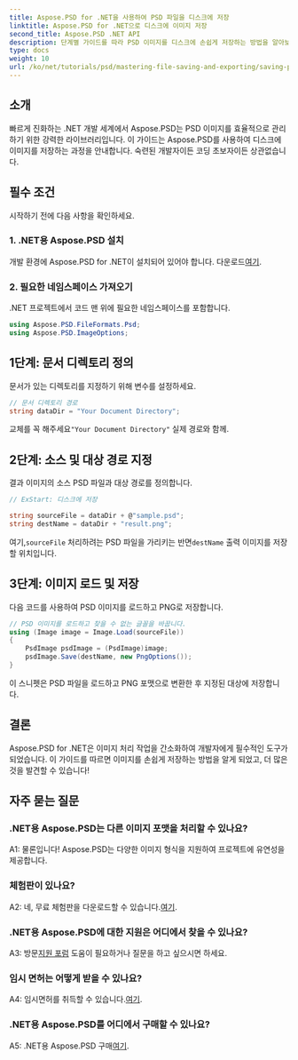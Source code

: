 ```yaml
---
title: Aspose.PSD for .NET을 사용하여 PSD 파일을 디스크에 저장
linktitle: Aspose.PSD for .NET으로 디스크에 이미지 저장
second_title: Aspose.PSD .NET API
description: 단계별 가이드를 따라 PSD 이미지를 디스크에 손쉽게 저장하는 방법을 알아보세요. PSD 파일을 다양한 이미지 형식으로 변환하든 복잡한 이미지 자산을 관리하든.
type: docs
weight: 10
url: /ko/net/tutorials/psd/mastering-file-saving-and-exporting/saving-psd-files-to-disk/
---
```

## 소개

빠르게 진화하는 .NET 개발 세계에서 Aspose.PSD는 PSD 이미지를 효율적으로 관리하기 위한 강력한 라이브러리입니다. 이 가이드는 Aspose.PSD를 사용하여 디스크에 이미지를 저장하는 과정을 안내합니다. 숙련된 개발자이든 코딩 초보자이든 상관없습니다. 

## 필수 조건

시작하기 전에 다음 사항을 확인하세요.

### 1. .NET용 Aspose.PSD 설치

 개발 환경에 Aspose.PSD for .NET이 설치되어 있어야 합니다. 다운로드[여기](https://releases.aspose.com/psd/net/).

### 2. 필요한 네임스페이스 가져오기

.NET 프로젝트에서 코드 맨 위에 필요한 네임스페이스를 포함합니다.

```csharp
using Aspose.PSD.FileFormats.Psd;
using Aspose.PSD.ImageOptions;
```

## 1단계: 문서 디렉토리 정의

문서가 있는 디렉토리를 지정하기 위해 변수를 설정하세요.

```csharp
// 문서 디렉토리 경로
string dataDir = "Your Document Directory";
```

 교체를 꼭 해주세요`"Your Document Directory"` 실제 경로와 함께.

## 2단계: 소스 및 대상 경로 지정

결과 이미지의 소스 PSD 파일과 대상 경로를 정의합니다.

```csharp
// ExStart: 디스크에 저장

string sourceFile = dataDir + @"sample.psd";
string destName = dataDir + "result.png";
```

 여기,`sourceFile` 처리하려는 PSD 파일을 가리키는 반면`destName` 출력 이미지를 저장할 위치입니다.

## 3단계: 이미지 로드 및 저장

다음 코드를 사용하여 PSD 이미지를 로드하고 PNG로 저장합니다.

```csharp
// PSD 이미지를 로드하고 찾을 수 없는 글꼴을 바꿉니다.
using (Image image = Image.Load(sourceFile))
{
    PsdImage psdImage = (PsdImage)image;
    psdImage.Save(destName, new PngOptions());
}
```

이 스니펫은 PSD 파일을 로드하고 PNG 포맷으로 변환한 후 지정된 대상에 저장합니다. 

## 결론

Aspose.PSD for .NET은 이미지 처리 작업을 간소화하여 개발자에게 필수적인 도구가 되었습니다. 이 가이드를 따르면 이미지를 손쉽게 저장하는 방법을 알게 되었고, 더 많은 것을 발견할 수 있습니다!

## 자주 묻는 질문

### .NET용 Aspose.PSD는 다른 이미지 포맷을 처리할 수 있나요?

A1: 물론입니다! Aspose.PSD는 다양한 이미지 형식을 지원하여 프로젝트에 유연성을 제공합니다.

### 체험판이 있나요?

 A2: 네, 무료 체험판을 다운로드할 수 있습니다.[여기](https://releases.aspose.com/).

### .NET용 Aspose.PSD에 대한 지원은 어디에서 찾을 수 있나요?

 A3: 방문[지원 포럼](https://forum.aspose.com/c/psd/34) 도움이 필요하거나 질문을 하고 싶으시면 하세요.

### 임시 면허는 어떻게 받을 수 있나요?

 A4: 임시면허를 취득할 수 있습니다.[여기](https://purchase.conholdate.com/temporary-license/).

### .NET용 Aspose.PSD를 어디에서 구매할 수 있나요?

 A5: .NET용 Aspose.PSD 구매[여기](https://purchase.conholdate.com/buy).